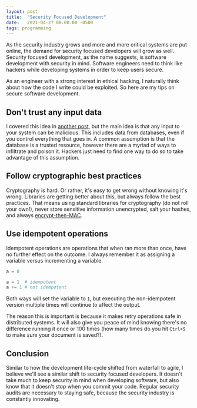 ```yaml
---
layout: post
title:  "Security Focused Development"
date:   2021-04-27 00:00:00 -0500
tags: programming
---
```


As the security industry grows and more and more critical systems are
put online, the demand for security focused developers will grow as
well.  Security focused development, as the name suggests, is software
development with security in mind. Software engineers need to think like
hackers while developing systems in order to keep users secure.

As an engineer with a strong interest in ethical hacking, I naturally
think about how the code I write could be exploited. So here are my tips
on secure software development.

## Don't trust any input data
I covered this idea in [another post](/posts/trusting-data.html), but the
main idea is that any input to your system can be malicious. This includes
data from databases, even if you control everything that goes in. A
common assumption is that the database is a trusted resource, however
there are a myriad of ways to infiltrate and poison it. Hackers just
need to find one way to do so to take advantage of this assumption.

## Follow cryptographic best practices
Cryptography is hard. Or rather, it's easy to get wrong without knowing
it's wrong.  Libraries are getting better about this, but always follow
the best practices. That means using standard libraries for cryptography
(do not roll your own!), never store sensitive information unencrypted,
salt your hashes, and always [encrypt-then-MAC](/knowledge/mac.html#encrypt-then-mac).

## Use idempotent operations
Idempotent operations are operations that when ran more than once, have
no further effect on the outcome. I always remember it as assigning a
variable versus incrementing a variable.

```python
a = 0

a = 1  # idempotent
a += 1 # not idempotent
```

Both ways will set the variable to `1`, but executing the non-idempotent
version multiple times will continue to affect the output.

The reason this is important is because it makes retry operations safe in
distributed systems. It will also give you peace of mind knowing there's
no difference running it once or 100 times (how many times do you hit `Ctrl+S`
to make *sure* your document is saved?).

## Conclusion
Similar to how the development life-cycle shifted from waterfall to agile,
I believe we'll see a similar shift to security focused developers. It
doesn't take much to keep security in mind when developing software, but
also know that it doesn't stop when you commit your code. Regular security
audits are necessary to staying safe, because the security industry is
constantly innovating.
